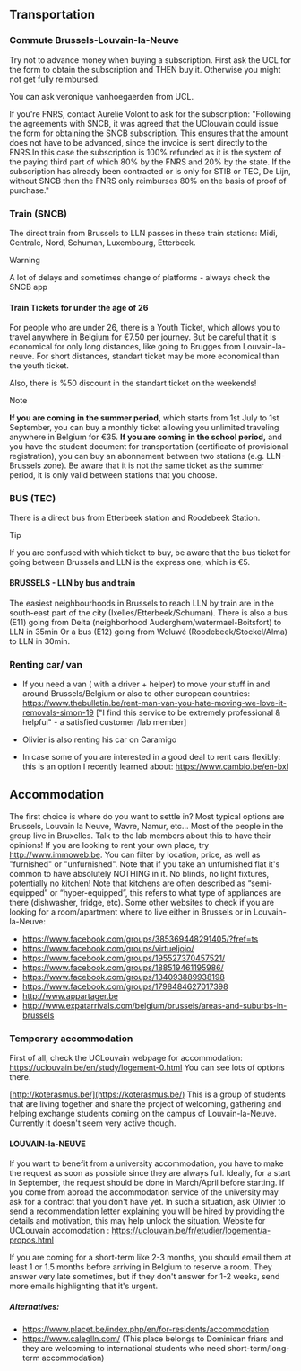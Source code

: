 ## Transportation

### Commute Brussels-Louvain-la-Neuve
Try not to advance money when buying a subscription. First ask the UCL for the form to obtain the subscription and THEN buy it. Otherwise you might not get fully reimbursed.

You can ask veronique vanhoegaerden from UCL. 

If you're FNRS, contact Aurelie Volont to ask for the subscription: "Following the agreements with SNCB, it was agreed that the UClouvain could issue the form for obtaining the SNCB subscription. This ensures that the amount does not have to be advanced, since the invoice is sent directly to the FNRS.In this case the subscription is 100% refunded as it is the system of the paying third part of which 80% by the FNRS and 20% by the state. 
If the subscription has already been contracted or is only for STIB or TEC, De Lijn, without SNCB then the FNRS only reimburses 80% on the basis of proof of purchase."

### Train (SNCB)
The direct train from Brussels to LLN passes in these train stations: Midi, Centrale, Nord, Schuman, Luxembourg, Etterbeek.

> [!WARNING]
> A lot of delays and sometimes change of platforms - always check the SNCB app

#### Train Tickets for under the age of 26
For people who are under 26, there is a Youth Ticket, which allows you to travel anywhere in Belgium for €7.50 per journey. But be careful that it is economical for only long distances, like going to Brugges from Louvain-la-neuve. For short distances, standart ticket may be more economical than the youth ticket. 

Also, there is %50 discount in the standart ticket on the weekends! 
> [!NOTE]
> **If you are coming in the summer period,** which starts from 1st July to 1st September, you can buy a monthly ticket allowing you unlimited traveling anywhere in Belgium for €35. 
**If you are coming in the school period,** and you have the student document for transportation (certificate of provisional registration), you can buy an abonnement between two stations (e.g. LLN-Brussels zone). Be aware that it is not the same ticket as the summer period, it is only valid between stations that you choose. 
### BUS (TEC)
There is a direct bus from Etterbeek station and Roodebeek Station. 

> [!TIP]
> If you are confused with which ticket to buy, be aware that the bus ticket for going between Brussels and LLN is the express one, which is €5. 

#### BRUSSELS - LLN by bus and train
The easiest neighbourhoods in Brussels to reach LLN by train are in the south-east part of the city (Ixelles/Etterbeek/Schuman). 
There is also a bus (E11) going from Delta (neighborhood Auderghem/watermael-Boitsfort) to LLN in 35min
Or a bus (E12) going from Woluwé (Roodebeek/Stockel/Alma) to LLN in 30min. 

### Renting car/ van
- If you need a van ( with a driver + helper) to move your stuff in and around Brussels/Belgium or also to other european countries: https://www.thebulletin.be/rent-man-van-you-hate-moving-we-love-it-removals-simon-19
      ["I find this service to be extremely professional & helpful" - a satisfied customer /lab member]

- Olivier is also renting his car on Caramigo 

- In case some of you are interested in a good deal to rent cars flexibly: this is an option I recently learned about: https://www.cambio.be/en-bxl

## Accommodation
The first choice is where do you want to settle in? Most typical options are Brussels, Louvain la Neuve, Wavre, Namur, etc... Most of the people in the group live in Bruxelles. Talk to the lab members about this to have their opinions!
If you are looking to rent your own place, try http://www.immoweb.be. You can filter by location, price, as well as "furnished" or "unfurnished". Note that if you take an unfurnished flat it's common to have absolutely NOTHING in it. No blinds, no light fixtures, potentially no kitchen! Note that kitchens are often described as “semi-equipped” or “hyper-equipped”, this refers to what type of appliances are there (dishwasher, fridge, etc).
Some other websites to check if you are looking for a room/apartment where to live either in Brussels or in Louvain-la-Neuve:
* https://www.facebook.com/groups/385369448291405/?fref=ts
* https://www.facebook.com/groups/virtueljojo/
* https://www.facebook.com/groups/195527370457521/
* https://www.facebook.com/groups/188519461195986/
* https://www.facebook.com/groups/134093889938198
* https://www.facebook.com/groups/1798484627017398
* http://www.appartager.be
* http://www.expatarrivals.com/belgium/brussels/areas-and-suburbs-in-brussels


### Temporary accommodation
First of all, check the UCLouvain webpage for accommodation: https://uclouvain.be/en/study/logement-0.html You can see lots of options there. 

[http://koterasmus.be/](https://koterasmus.be/) This is a group of students that are living together and share the project of welcoming, gathering and helping exchange students coming on the campus of Louvain-la-Neuve. Currently it doesn't seem very active though. 


#### LOUVAIN-la-NEUVE
If you want to benefit from a university accommodation, you have to make the request as soon as possible since they are always full. Ideally, for a start in September, the request should be done in March/April before starting. If you come from abroad the accommodation service of the university may ask for a contract that you don't have yet. In such a situation, ask Olivier to send a recommendation letter explaining you will be hired by providing the details and motivation, this may help unlock the situation.
Website for UCLouvain accomodation : https://uclouvain.be/fr/etudier/logement/a-propos.html

If you are coming for a short-term like 2-3 months, you should email them at least 1 or 1.5 months before arriving in Belgium to reserve a room. They answer very late sometimes, but if they don't answer for 1-2 weeks, send more emails highlighting that it's urgent.
##### Alternatives: 

- https://www.placet.be/index.php/en/for-residents/accommodation  
- https://www.caleglln.com/ (This place belongs to Dominican friars and they are welcoming to international students who need short-term/long-term accommodation) 
